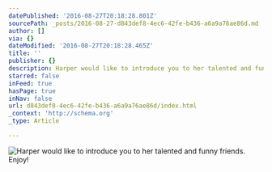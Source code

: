 ```yaml
---
datePublished: '2016-08-27T20:18:28.801Z'
sourcePath: _posts/2016-08-27-d843def8-4ec6-42fe-b436-a6a9a76ae86d.md
author: []
via: {}
dateModified: '2016-08-27T20:18:28.465Z'
title: ''
publisher: {}
description: Harper would like to introduce you to her talented and funny friends.  Enjoy!
starred: false
inFeed: true
hasPage: true
inNav: false
url: d843def8-4ec6-42fe-b436-a6a9a76ae86d/index.html
_context: 'http://schema.org'
_type: Article

---
```

![Harper would like to introduce you to her talented and funny friends.  Enjoy!](https://the-grid-user-content.s3-us-west-2.amazonaws.com/1b96de62-c182-4198-bb86-93cec1f56db8.jpg)